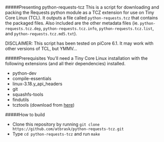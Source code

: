 #####Presenting python-requests-tcz
This is a script for downloading and packing the Requests python module as a TCZ extension for use on Tiny Core Linux (TCL). It outputs a file called `python-requests.tcz` that contains the packaged files. Also included are the other metadata files (ie. `python-requests.tcz.dep`, `python-requests.tcz.info`, `python-requests.tcz.list`, and `python-requests.tcz.md5.txt`).

DISCLAIMER: This script has been tested on piCore 6.1. It may work with other versions of TCL, but YMMV...

#####Prerequisites
You'll need a Tiny Core Linux installation with the following extensions (and all their dependencies) installed.
* python-dev
* compile-essentials
* linux-3.18.y_api_headers
* git
* squashfs-tools
* findutils
* tcztools (download from [here](https://github.com/MSumulong/tcztools))

#####How to build
* Clone this repository by running `git clone https://github.com/atbrask/python-requests-tcz.git`
* Type `cd python-requests-tcz` and run `make`
